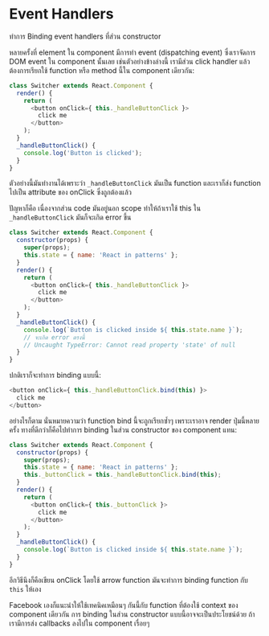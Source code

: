 # Event Handlers
ทำการ Binding event handlers ที่ส่วน constructor

หลายครั้งที่ element ใน component มีการทำ event (dispatching event) ซึ่งเราจัดการ DOM event ใน component นั้นเลย เช่นตัวอย่างข้างล่างนี้ เรามีส่วน click handler แล้วต้องการเรียกใช้ function หรือ method นี้ใน component เดียวกัน:

```javascript
class Switcher extends React.Component {
  render() {
    return (
      <button onClick={ this._handleButtonClick }>
        click me
      </button>
    );
  }
  _handleButtonClick() {
    console.log('Button is clicked');
  }
}
```
ตัวอย่างนี้มันทำงานได้เพราะว่า `_handleButtonClick` มันเป็น function และเราก็ส่ง function ไปเป็น attribute ของ onClick ซึ่งถูกต้องแล้ว

ปัญหาก็คือ เนื่องจากส่วน code มันอยู่นอก scope ทำให้ถ้าเราใช้ this ใน `_handleButtonClick` มันก็จะเกิด error ขึ้น
```javascript
class Switcher extends React.Component {
  constructor(props) {
    super(props);
    this.state = { name: 'React in patterns' };
  }
  render() {
    return (
      <button onClick={ this._handleButtonClick }>
        click me
      </button>
    );
  }
  _handleButtonClick() {
    console.log(`Button is clicked inside ${ this.state.name }`);
    // จะเกิด error ตรงนี้
    // Uncaught TypeError: Cannot read property 'state' of null
  }
}
```

ปกติเราก็จะทำการ binding แบบนี้:
```javascript
<button onClick={ this._handleButtonClick.bind(this) }>
  click me
</button>
```
อย่างไรก็ตาม นั่นหมายความว่า function bind นี้จะถูกเรียกซ้ำๆ เพราะเราอาจ render ปุ่มนี้หลายครั้ง ทางที่ดีกว่าก็คือไปทำการ binding ในส่วน constructor ของ component แทน:
```javascript
class Switcher extends React.Component {
  constructor(props) {
    super(props);
    this.state = { name: 'React in patterns' };
    this._buttonClick = this._handleButtonClick.bind(this);
  }
  render() {
    return (
      <button onClick={ this._buttonClick }>
        click me
      </button>
    );
  }
  _handleButtonClick() {
    console.log(`Button is clicked inside ${ this.state.name }`);
  }
}
```

อีกวิธีนึงก็คือเขียน onClick โดยใช้ arrow function มันจะทำการ binding function กับ `this` ให้เอง

Facebook เองก็แนะนำให้ใช้เทคนิคเหมือนๆ กันนี้กับ function ที่ต้องใช้ context ของ component เดียวกัน การ binding ในส่วน constructor แบบนี้อาจจะเป็นประโยชน์ด้วย ถ้าเรามีการส่ง callbacks ลงไปใน component เรื่อยๆ
